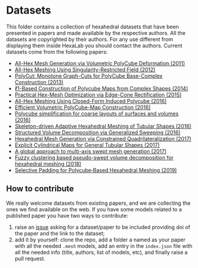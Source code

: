 # Datasets
This folder contains a collection of hexahedral datasets that have been presented in papers and made available by the respective authors. All the datasets are copyrighted by their authors. For any use different from displaying them inside HexaLab you should contact the authors.
Current datasets come from the following papers:

- [All-Hex Mesh Generation via Volumetric PolyCube Deformation (2011)](https://doi.org/10.1111/j.1467-8659.2011.02015.x)
- [All-Hex Meshing Using Singularity-Restricted Field (2012)](http://doi.org/10.1145/2366145.2366196)
- [PolyCut: Monotone Graph-Cuts for PolyCube Base-Complex Construction (2013)](https://doi.org/10.1145/2508363.2508388)
- [ℓ1-Based Construction of Polycube Maps from Complex Shapes (2014)](https://doi.org/10.1145/2602141)
- [Practical Hex-Mesh Optimization via Edge-Cone Rectification (2015)](http://doi.org/10.1145/2766905)
- [All-Hex Meshing Using Closed-Form Induced Polycube (2016)](http://doi.org/10.1145/2897824.2925957)
- [Efficient Volumetric PolyCube-Map Construction (2016)](http://doi.org/10.1111/cgf.13007)
- [Polycube simplification for coarse layouts of surfaces and volumes (2016)](http://doi.org/10.1111/cgf.12959 )
- [Skeleton-driven Adaptive Hexahedral Meshing of Tubular Shapes (2016)](http://doi.org/10.1111/cgf.13021)
- [Structured Volume Decomposition via Generalized Sweeping (2016)](http://doi.org/10.1109/TVCG.2015.2473835)
- [Hexahedral Mesh Generation via Constrained Quadrilateralization (2017)](http://doi.org/10.1371/journal.pone.0177603)
- [Explicit Cylindrical Maps for General Tubular Shapes (2017)](https://doi.org/10.1016/j.cad.2017.05.002)
- [A global approach to multi-axis swept mesh generation (2017)](https://doi.org/10.1016/j.proeng.2017.09.817)
- [Fuzzy clustering based pseudo-swept volume decomposition for hexahedral meshing (2018)](https://doi.org/10.1016/j.cad.2017.10.001)
- [Selective Padding for Polycube‐Based Hexahedral Meshing (2019)](https://doi.org/10.1111/cgf.13593)
## How to contribute
We really welcome datasets from existing papers, and we are collecting the ones we find available on the web. If you have some models related to a published paper you have two ways to contribute:
1) raise an [issue](https://github.com/cnr-isti-vclab/HexaLab/issues) asking for a dataset/paper to be included providing doi of the paper and the link to the dataset;
2) add it by yourself: clone the repo, add a folder a named as your paper with all the needed `.mesh` models, add an entry in the `index.json` file with all the needed info (title, authors, list of models, etc), and finally raise a pull request.
